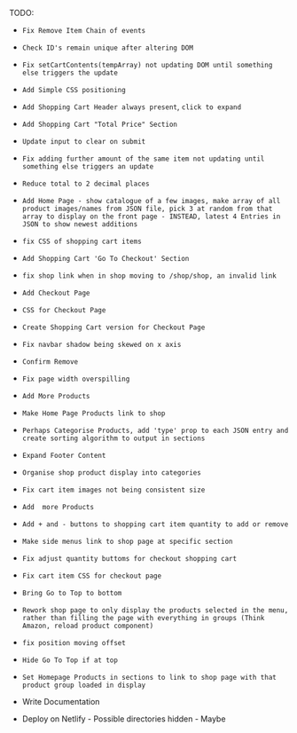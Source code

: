 TODO:


- `Fix Remove Item Chain of events`
- `Check ID's remain unique after altering DOM`
- `Fix setCartContents(tempArray) not updating DOM until something else triggers the update`
- `Add Simple CSS positioning`
- `Add Shopping Cart Header always present`, `click to expand`

- `Add Shopping Cart "Total Price" Section`
- `Update input to clear on submit`
- `Fix adding further amount of the same item not updating until something else triggers an update`
- `Reduce total to 2 decimal places`
- `Add Home Page - show catalogue of a few images, make array of all product images/names from JSON file, pick 3 at random from that array to display on the front page - INSTEAD, latest 4 Entries in JSON to show newest additions`
- `fix CSS of shopping cart items`
- `Add Shopping Cart 'Go To Checkout' Section`
- `fix shop link when in shop moving to /shop/shop, an invalid link`
- `Add Checkout Page`
- `CSS for Checkout Page`
- `Create Shopping Cart version for Checkout Page`
- `Fix navbar shadow being skewed on x axis`
- `Confirm Remove`
- `Fix page width overspilling`
- `Add More Products`
- `Make Home Page Products link to shop`
- `Perhaps Categorise Products, add 'type' prop to each JSON entry and create sorting algorithm to output in sections`
- `Expand Footer Content`
- `Organise shop product display into categories`
- `Fix cart item images not being consistent size`
- `Add  more Products`
- `Add + and - buttons to shopping cart item quantity to add or remove`
- `Make side menus link to shop page at specific section`
- `Fix adjust quantity buttoms for checkout shopping cart`
- `Fix cart item CSS for checkout page`
- `Bring Go to Top to bottom`
- `Rework shop page to only display the products selected in the menu, rather than filling the page with everything in groups (Think Amazon, reload product component)`
- `fix position moving offset`
- `Hide Go To Top if at top`
- `Set Homepage Products in sections to link to shop page with that product group loaded in display`
- Write Documentation
- Deploy on Netlify - Possible directories hidden - Maybe